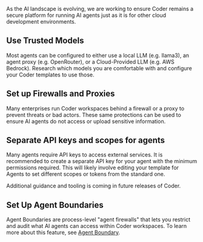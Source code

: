 As the AI landscape is evolving, we are working to ensure Coder remains a secure
platform for running AI agents just as it is for other cloud development
environments.

## Use Trusted Models

Most agents can be configured to either use a local LLM (e.g.
llama3), an agent proxy (e.g. OpenRouter), or a Cloud-Provided LLM (e.g. AWS
Bedrock). Research which models you are comfortable with and configure your
Coder templates to use those.

## Set up Firewalls and Proxies

Many enterprises run Coder workspaces behind a firewall or a proxy to prevent
threats or bad actors. These same protections can be used to ensure AI agents do
not access or upload sensitive information.

## Separate API keys and scopes for agents

Many agents require API keys to access external services. It is recommended to
create a separate API key for your agent with the minimum permissions required.
This will likely involve editing your template for Agents to set different scopes or tokens from the standard one.

Additional guidance and tooling is coming in future releases of Coder.

## Set Up Agent Boundaries

Agent Boundaries are process-level "agent firewalls" that lets you restrict and audit what AI agents can access within Coder workspaces. To learn more about this feature, see [Agent Boundary](./agent-boundary.md).
